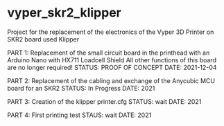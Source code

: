 # vyper_skr2_klipper
Project for the replacement of the electronics of the Vyper 3D Printer on SKR2 board used Klipper

PART 1:
Replacement of the small circuit board in the printhead with an Arduino Nano with HX711 Loadcell Shield
All other functions of this board are no longer required!
STATUS: PROOF OF CONCEPT
DATE:   2021-12-04

PART 2:
Replacement of the cabling and exchange of the Anycubic MCU board for an SKR2
STATUS: In Progress
DATE:   2021

PART 3:
Creation of the klipper printer.cfg
STATUS: wait
DATE:   2021

PART 4:
First printing test
STAUS:  wait
DATE:   2021
